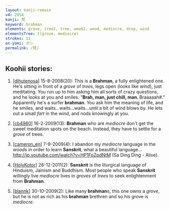 ```yaml
---
layout: kanji-remain
v4: 2954
kanji: 梵
keyword: brahman
elements: grove, tree2, tree, wood2, wood, mediocre, drop, wind
elementsTree: t(grove, mediocre)
strokes: 11
on-yomi: ボン
permalink: /梵/
---
```


## Koohii stories: 

1) [<a href="http://kanji.koohii.com/profile/dihutenosa">dihutenosa</a>] 15-8-2008(20): This is a<strong> Brahman</strong>, a fully enlightened one. He&#039;s sitting in front of a <em>grove</em> of <em>trees</em>, legs open (looks like <em>wind</em>), just meditating. You run up to him asking him all sorts of crazy questions, and he looks at you and smiles. &quot;<strong>Brah, man, just chill, man. </strong>Braaaaah#.&quot; Apparently he&#039;s a surfer<strong> brahman</strong>. You ask him the meaning of life, and he smiles, and waits...waits...waits...until a bit of wind blows by. He lets out a small <em>fart</em> in the <em>wind</em>, and nods knowingly at you.

2) [<a href="http://kanji.koohii.com/profile/cb4960">cb4960</a>] 16-2-2009(13): <strong>Brahman</strong> who are <em>mediocre</em> don&#039;t get the sweet meditation spots on the beach. Instead, they have to settle for a <em>grove</em> of trees.

3) [<a href="http://kanji.koohii.com/profile/cameron_en">cameron_en</a>] 7-9-2009(4): I abandon my <em>mediocre</em> language in the <em>woods</em> in order to learn <strong>Sanskrit</strong>, what a beautiful language... <a href="http://jp.youtube.com/watch?v=HP1FoZpdNtM">http://jp.youtube.com/watch?v=HP1FoZpdNtM</a> (Sa Ding Ding - Alive).

4) [<a href="http://kanji.koohii.com/profile/HolyKotor">HolyKotor</a>] 28-12-2011(2): <strong>Sanskrit</strong> is the liturgical language of Hinduism, Jainism and Buddhism. Most people who speak <strong>Sanskrit</strong> willingly live <em>mediocre</em> lives in <em>groves</em> of <em>trees</em> to seek enlightenment from <strong>Brahman</strong>.

5) [<a href="http://kanji.koohii.com/profile/blannk">blannk</a>] 30-10-2009(2): Like many<strong> brahman</strong>s, this one owns a <em>grove</em>, but he is not as rich as his<strong> brahman</strong> brethren and so his grove is <em>mediocre</em>.

